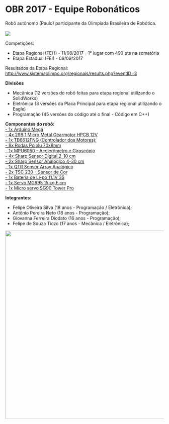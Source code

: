 # OBR 2017 - Equipe Robonáticos
Robô autônomo (Paulo) participante da Olimpíada Brasileira de Robótica.
<br><br>
<img src="https://github.com/FeoSilva/OBR-2017/blob/master/M%C3%ADdia/Paulo.jpg" />

Competições:
- Etapa Regional (FEI I) - 11/08/2017 - 1° lugar com 490 pts na somatória
- Etapa Estadual (FEI) - 09/09/2017

Resultados da Etapa Regional:
http://www.sistemaolimpo.org/regionais/results.php?eventID=3

<b>Divisões</b>
- Mecânica (12 versões do robô feitas para etapa regional utilizando o SolidWorks)
- Eletrônica (3 versões da Placa Principal para etapa regional utilizando o Eagle)
- Programação (45 versões do código até o final - Código em C++)

<b>Componentes do robô:</b><br>
<a href="https://store.arduino.cc/usa/arduino-mega-2560-rev3">- 1x Arduino Mega</a><br>
<a href="https://www.pololu.com/product/3045">- 4x 298:1 Micro Metal Gearmotor HPCB 12V</a><br>
<a href="https://www.pololu.com/product/713/resources">- 1x TB6612FNG (Controlador dos Motores);</a><br>
<a href="https://www.pololu.com/product/1425">- 8x Rodas Pololu 70x8mm</a><br>
<a href="https://www.filipeflop.com/produto/acelerometro-e-giroscopio-3-eixos-6-dof-mpu-6050/">- 1x MPU6050 - Acelerômetro e Giroscópio</a><br>
<a href="https://www.pololu.com/product/1134">- 4x Sharp Sensor Digital 2-10 cm</a><br>
<a href="https://www.pololu.com/product/2464">- 2x Sharp Sensor Analógico 4-30 cm</a><br>
<a href="https://www.pololu.com/product/960">- 1x QTR Sensor Array Analógico</a><br>
<a href="http://www.usinainfo.com.br/sensores-para-arduino/sensor-de-cor-para-arduino-tcs230-2810.html">- 2x TSC 230 - Sensor de Cor</a><br>
<a href="http://produto.mercadolivre.com.br/MLB-876602966-bateria-lipo-turnigy-2200mah-3s-111v-20c-_JM">- 1x Bateria de Li-po 11.1V 3S</a><br>
<a href="https://www.filipeflop.com/produto/servo-towerpro-mg995-metalico/">- 1x Servo MG995 15 kg.F.cm</a><br>
<a href="https://www.filipeflop.com/produto/micro-servo-9g-sg90-towerpro/">- 1x Micro servo SG90 Tower Pro</a>


<b>Integrantes:</b>
- Felipe Oliveira Silva (18 anos - Programação / Eletrônica);
- Antônio Pereira Neto (18 anos - Programação);
- Giovanna Ferreira Diodato (16 anos - Programação);
- Felipe de Souza Tiozo (17 anos - Mecânica / Eletrônica);

<p align="center"><img src="https://github.com/FeoSilva/OBR-2017/blob/master/M%C3%ADdia/Equipe.jpg" width="600"/></p>



